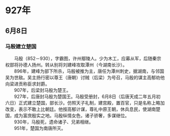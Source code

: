 # 927年
## 6月8日
### 马殷建立楚国
　　马殷（852－930），字霸图，许州鄢陵人。少为木工，应募从军，后随秦宗权部将孙德人扬州。转从别将刘建峰攻取潭州（今湖南长沙）。<br>　　896年，建峰为部下所杀，马殷被推为主，唐任为潭州刺史，据湖南，与邻国吴为世敌。吴主扬行密以尊王（唐朝）讨贼（后梁）为号召，马殷的谋主高郁劝他向梁进贡称臣求封爵。<br>　　907年，后梁封马殷为楚王。<br>　　927年，后唐封马殷为楚国王。马殷受册封，6月8日（后唐天成二年五月初六日）正式建立楚国，部长沙。仿照天子礼制，建宫殿，置百官，只是名称上略加改变，表示不敢上比朝廷。他按高郁计谋，尊礼中原王朝，休兵息民，使湖南楚国，成为富庶殷实之地。马殷纵情女色，诸子骄奢，多谋继位。<br>　　930年，马殷死，遗命诸子、兄弟相继。<br>　　951年，楚国为南唐所灭。
<comment/>